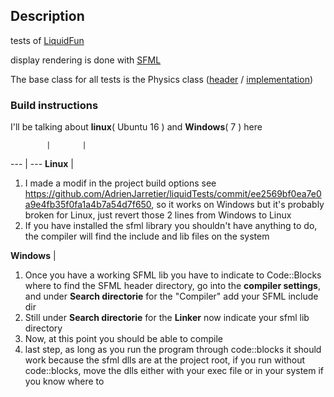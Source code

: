 ## Description

tests of [LiquidFun](https://github.com/google/liquidfun)

display rendering is done with [SFML](https://github.com/SFML/SFML)


The base class for all tests is the Physics class ([header](include/Physics.hpp) / [implementation](src/Physics.cpp))

### Build instructions

I'll be talking about **linux**( Ubuntu 16 ) and **Windows**( 7 ) here

            |       |
---         | ---
**Linux**   | <ol><li>I made a modif in the project build options see https://github.com/AdrienJarretier/liquidTests/commit/ee2569bf0ea7e0a9e4fb35f0fa1a4b7a54d7f650, so it works on Windows but it's probably broken for Linux, just revert those 2 lines from Windows to Linux </li><li>If you have installed the sfml library you shouldn't have anything to do, the compiler will find the include and lib files on the system</li></ol>
**Windows** | <ol><li>Once you have a working SFML lib you have to indicate to Code::Blocks where to find the SFML header directory, go into the **compiler settings**, and under **Search directorie** for the "Compiler" add your SFML include dir</li><li>Still under **Search directorie** for the **Linker** now indicate your sfml lib directory</li><li>Now, at this point you should be able to compile</li><li>last step, as long as you run the program through code::blocks it should work because the sfml dlls are at the project root, if you run without code::blocks, move the dlls either with your exec file or in your system if you know where to</li></ol>
